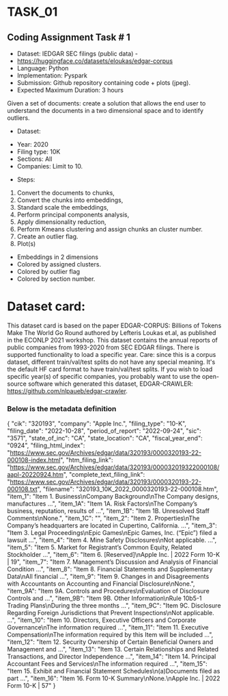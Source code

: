 # TASK_01
## Coding Assignment Task # 1
- Dataset: IEDGAR SEC filings (public data) -
- https://huggingface.co/datasets/eloukas/edgar-corpus
- Language: Python
- Implementation: Pyspark
- Submission: Github repository containing code + plots (jpeg).
- Expected Maximum Duration: 3 hours

Given a set of documents: create a solution that allows the end user to understand the documents in a two dimensional space and to identify outliers.
* Dataset:
- Year: 2020
- Filing type: 10K
- Sections: All
- Companies: Limit to 10.

* Steps:
1. Convert the documents to chunks,
2. Convert the chunks into embeddings,
3. Standard scale the embeddings,
4. Perform principal components analysis,
5. Apply dimensionality reduction,
6. Perform Kmeans clustering and assign chunks an cluster number.
7. Create an outlier flag.
8. Plot(s)
- Embeddings in 2 dimensions
- Colored by assigned clusters.
- Colored by outlier flag
- Colored by section number.

# Dataset card:
This dataset card is based on the paper EDGAR-CORPUS: Billions of Tokens Make The World Go Round authored by Lefteris Loukas et.al, as published in the ECONLP 2021 workshop.
This dataset contains the annual reports of public companies from 1993-2020 from SEC EDGAR filings.
There is supported functionality to load a specific year.
Care: since this is a corpus dataset, different train/val/test splits do not have any special meaning. It's the default HF card format to have train/val/test splits.
If you wish to load specific year(s) of specific companies, you probably want to use the open-source software which generated this dataset, EDGAR-CRAWLER: https://github.com/nlpaueb/edgar-crawler.

### Below is the metadata definition

{
  "cik": "320193",
  "company": "Apple Inc.",
  "filing_type": "10-K",
  "filing_date": "2022-10-28",
  "period_of_report": "2022-09-24",
  "sic": "3571",
  "state_of_inc": "CA",
  "state_location": "CA",
  "fiscal_year_end": "0924",
  "filing_html_index": "https://www.sec.gov/Archives/edgar/data/320193/0000320193-22-000108-index.html",
  "htm_filing_link": "https://www.sec.gov/Archives/edgar/data/320193/000032019322000108/aapl-20220924.htm",
  "complete_text_filing_link": "https://www.sec.gov/Archives/edgar/data/320193/0000320193-22-000108.txt",
  "filename": "320193_10K_2022_0000320193-22-000108.htm",
  "item_1": "Item 1. Business\nCompany Background\nThe Company designs, manufactures ...",
  "item_1A": "Item 1A. Risk Factors\nThe Company’s business, reputation, results of ...",
  "item_1B": "Item 1B. Unresolved Staff Comments\nNone.",
  "item_1C": "",
  "item_2": "Item 2. Properties\nThe Company’s headquarters are located in Cupertino, California. ...",
  "item_3": "Item 3. Legal Proceedings\nEpic Games\nEpic Games, Inc. (“Epic”) filed a lawsuit ...",
  "item_4": "Item 4. Mine Safety Disclosures\nNot applicable. ...",
  "item_5": "Item 5. Market for Registrant’s Common Equity, Related Stockholder ...",
  "item_6": "Item 6. [Reserved]\nApple Inc. | 2022 Form 10-K | 19",
  "item_7": "Item 7. Management’s Discussion and Analysis of Financial Condition ...",
  "item_8": "Item 8. Financial Statements and Supplementary Data\nAll financial ...",
  "item_9": "Item 9. Changes in and Disagreements with Accountants on Accounting and Financial Disclosure\nNone.",
  "item_9A": "Item 9A. Controls and Procedures\nEvaluation of Disclosure Controls and ...",
  "item_9B": "Item 9B. Other Information\nRule 10b5-1 Trading Plans\nDuring the three months ...",
  "item_9C": "Item 9C. Disclosure Regarding Foreign Jurisdictions that Prevent Inspections\nNot applicable. ...",
  "item_10": "Item 10. Directors, Executive Officers and Corporate Governance\nThe information required ...",
  "item_11": "Item 11. Executive Compensation\nThe information required by this Item will be included ...",
  "item_12": "Item 12. Security Ownership of Certain Beneficial Owners and Management and ...",
  "item_13": "Item 13. Certain Relationships and Related Transactions, and Director Independence ...",
  "item_14": "Item 14. Principal Accountant Fees and Services\nThe information required ...",
  "item_15": "Item 15. Exhibit and Financial Statement Schedules\n(a)Documents filed as part ...",
  "item_16": "Item 16. Form 10-K Summary\nNone.\nApple Inc. | 2022 Form 10-K | 57"
}